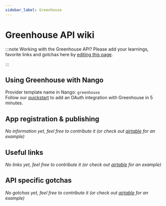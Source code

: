 ```yaml
---
sidebar_label: Greenhouse
---
```


# Greenhouse API wiki

:::note Working with the Greenhouse API?
Please add your learnings, favorite links and gotchas here by [editing this page](https://github.com/nangohq/nango/tree/master/docs/docs/providers/greenhouse.md).

:::

## Using Greenhouse with Nango

Provider template name in Nango: `greenhouse`  
Follow our [quickstart](../quickstart.md) to add an OAuth integration with Greenhouse in 5 minutes.

## App registration & publishing

_No information yet, feel free to contribute it (or check out [airtable](airtable.md) for an example)_

## Useful links

_No links yet, feel free to contribute it (or check out [airtable](airtable.md) for an example)_

## API specific gotchas

_No gotchas yet, feel free to contribute it (or check out [airtable](airtable.md) for an example)_
